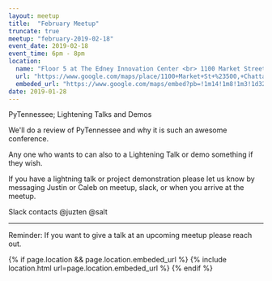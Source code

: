 ```yaml
---
layout: meetup
title:  "February Meetup"
truncate: true
meetup: "february-2019-02-18"
event_date: 2019-02-18
event_time: 6pm - 8pm
location:
  name: "Floor 5 at The Edney Innovation Center <br> 1100 Market Street, Suite 500, Chattanooga, TN"
  url: "https://www.google.com/maps/place/1100+Market+St+%23500,+Chattanooga,+TN+37402/@35.0433881,-85.3179746,14.86z/data=!4m5!3m4!1s0x88605e7c73d2b5ed:0xf9bc32f47eb19fd8!8m2!3d35.0436249!4d-85.3089768"
  embeded_url: "https://www.google.com/maps/embed?pb=!1m14!1m8!1m3!1d3266.5244526817687!2d-85.3089768!3d35.0436249!3m2!1i1024!2i768!4f13.1!3m3!1m2!1s0x88605e7c73d2b5ed%3A0xf9bc32f47eb19fd8!2s1100+Market+St+%23500%2C+Chattanooga%2C+TN+37402!5e0!3m2!1sen!2sus!4v1534883926333"
date: 2019-01-28
---
```


<p class="intro">
<span class="dropcap">P</span>yTennessee; Lightening Talks and Demos
</p>

We'll do a review of PyTennessee and why it is such an awesome conference.

Any one who wants to can also to a Lightening Talk or demo something if they wish.

If you have a lightning talk or project demonstration please let us know by messaging Justin or Caleb on meetup, slack, or when you arrive at the meetup.

Slack contacts
@juzten
@salt

<hr>

Reminder: If you want to give a talk at an upcoming meetup please reach out.

{% if page.location && page.location.embeded_url %}
  {% include location.html url=page.location.embeded_url %}
{% endif %}
